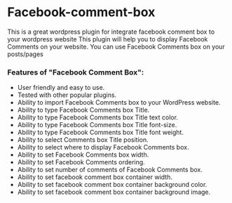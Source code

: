 # Facebook-comment-box
This is a great wordpress plugin for integrate facebook comment box to your wordpress website
This plugin will help you to display Facebook Comments on your website. You can use Facebook Comments box on your posts/pages

### Features of "Facebook Comment Box":

* User friendly and easy to use.
* Tested with other popular plugins.
* Ability to import Facebook Comments box to your WordPress website.
* Ability to type Facebook Comments box Title.
* Ability to type Facebook Comments box Title text color.
* Ability to type Facebook Comments box Title font-size.
* Ability to type Facebook Comments box Title font weight.
* Ability to select Comments box Title position.
* Ability to select where to display Facebook Comments box.
* Ability to set Facebook Comments box width.
* Ability to set Facebook Comments ordering.
* Ability to set number of comments of Facebook Comments box.
* Ability to set facebook comment box container width.
* Ability to set facebook comment box container background color.
* Ability to set facebook comment box container background image.